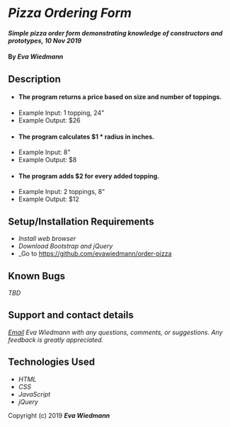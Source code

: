 # _Pizza Ordering Form_

#### _Simple pizza order form demonstrating knowledge of constructors and prototypes, 10 Nov 2019_

#### By _**Eva Wiedmann**_

## Description

* #### The program returns a price based on size and number of toppings.
- Example Input: 1 topping, 24"
- Example Output: $26

* #### The program calculates $1 * radius in inches.
- Example Input: 8"
- Example Output: $8

* #### The program adds $2 for every added topping.
- Example Input: 2 toppings, 8"
- Example Output: $12

## Setup/Installation Requirements

* _Install web browser_
* _Download Bootstrap and jQuery_
* _Go to https://github.com/evawiedmann/order-pizza


## Known Bugs

_TBD_

## Support and contact details

_[Email](mailto:evawiedmann@gmail.com) Eva Wiedmann with any questions, comments, or suggestions. Any feedback is greatly appreciated._

## Technologies Used

* _HTML_
* _CSS_
* _JavaScript_
* _jQuery_

Copyright (c) 2019 **_Eva Wiedmann_**
